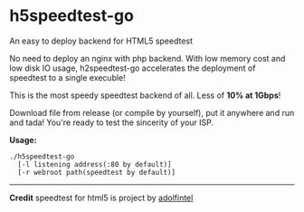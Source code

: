 # h5speedtest-go
An easy to deploy backend for HTML5 speedtest



No need to deploy an nginx with php backend. With low memory cost and low disk IO usage, h2speedtest-go accelerates the deployment of speedtest to a single execuble!

This is the most speedy speedtest backend of all. Less of **10% at 1Gbps**!

Download file from release (or compile by yourself), put it anywhere and run and tada! You're ready to test the sincerity of your ISP.

**Usage:**
```
./h5speedtest-go 
  [-l listening address(:80 by default)] 
  [-r webroot path(speedtest by default)]
```

--------

**Credit**
speedtest for html5 is project by [adolfintel](https://github.com/adolfintel/speedtest)
